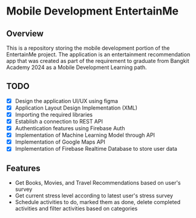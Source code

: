 # Mobile Development EntertainMe

## Overview
This is a repository storing the mobile development portion of the EntertainMe project. The application is an entertainment recommendation app that was created as part of the requirement to graduate from Bangkit Academy 2024 as a Mobile Development Learning path.

## TODO
- [x] Design the application UI/UX using figma
- [x] Application Layout Design Implementation (XML)
- [x] Importing the required libraries
- [x] Establish a connection to REST API
- [x] Authentication features using Firebase Auth
- [x] Implementation of Machine Learning Model through API
- [x] Implementation of Google Maps API
- [x] Implementation of Firebase Realtime Database to store user data

## Features
- Get Books, Movies, and Travel Recommendations based on user's survey
- Get current stress level according to latest user's stress survey
- Schedule activities to do, marked them as done, delete completed activities and filter activities based on categories


